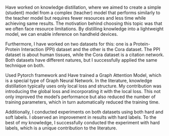 Have worked on knowledge distillation, where we aimed to create a simple (student) model from a complex (teacher) model that performs similarly to the teacher model but requires fewer resources and less time while achieving same results. The motivation behind choosing this topic was that we often face resource limitations. By distilling knowledge into a lightweight model, we can enable inference on handheld devices. 

Furthermore, I have worked on two datasets for this: one is a Protein-Protein Interaction (PPI) dataset and the other is the Cora dataset. The PPI dataset is about human tissues, while the Cora dataset is a citation network. Both datasets have different natures, but I successfully applied the same technique on both.

Used Pytorch framework and Have trained a Graph Attention Model, which is a special type of Graph Neural Network.
In the literature, knowledge distillation typically uses only local loss and structure. My contribution was introducing the global loss and incorporating it with the local loss. This not only improved the model’s performance but also reduced the number of training parameters, which in turn automatically reduced the training time.

Additionally, I conducted experiments on both datasets using both hard and soft labels. I observed an improvement in results with hard labels. To the best of my knowledge, I successfully conducted the experiment with hard labels, which is a unique contribution to the literature.
